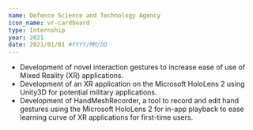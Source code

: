 ```yaml
---
name: Defence Science and Technology Agency
icon_name: vr-cardboard
type: Internship
year: 2021
date: 2021/01/01 #YYYY/MM/DD
---
```

<ul>
    <li>
    Development of novel interaction gestures to increase ease of use of Mixed Reality (XR) applications.
    </li>
    <li>
    Development of an XR application on the Microsoft HoloLens 2 using Unity3D for potential military applications.
    </li>
    <li>
    Development of HandMeshRecorder, a tool to record and edit hand gestures using the Microsoft HoloLens 2 for in-app playback to ease learning curve of XR applications for first-time users.
    </li>
</ul>